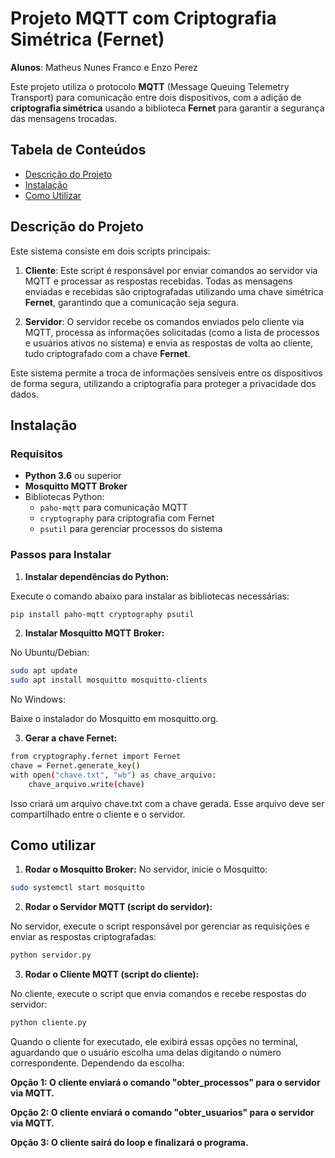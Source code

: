 # Projeto MQTT com Criptografia Simétrica (Fernet)

**Alunos**: Matheus Nunes Franco e Enzo Perez

Este projeto utiliza o protocolo **MQTT** (Message Queuing Telemetry Transport) para comunicação entre dois dispositivos, com a adição de **criptografia simétrica** usando a biblioteca **Fernet** para garantir a segurança das mensagens trocadas.

## Tabela de Conteúdos

- [Descrição do Projeto](#descrição-do-projeto)
- [Instalação](#instalação)
- [Como Utilizar](#como-utilizar)

## Descrição do Projeto

Este sistema consiste em dois scripts principais:

1. **Cliente**: Este script é responsável por enviar comandos ao servidor via MQTT e processar as respostas recebidas. Todas as mensagens enviadas e recebidas são criptografadas utilizando uma chave simétrica **Fernet**, garantindo que a comunicação seja segura.
  
2. **Servidor**: O servidor recebe os comandos enviados pelo cliente via MQTT, processa as informações solicitadas (como a lista de processos e usuários ativos no sistema) e envia as respostas de volta ao cliente, tudo criptografado com a chave **Fernet**.

Este sistema permite a troca de informações sensíveis entre os dispositivos de forma segura, utilizando a criptografia para proteger a privacidade dos dados.

## Instalação

### Requisitos

- **Python 3.6** ou superior
- **Mosquitto MQTT Broker**
- Bibliotecas Python:
  - `paho-mqtt` para comunicação MQTT
  - `cryptography` para criptografia com Fernet
  - `psutil` para gerenciar processos do sistema

### Passos para Instalar

1. **Instalar dependências do Python:**

Execute o comando abaixo para instalar as bibliotecas necessárias:

```bash
pip install paho-mqtt cryptography psutil
```
2. **Instalar Mosquitto MQTT Broker:**

No Ubuntu/Debian:

```bash
sudo apt update
sudo apt install mosquitto mosquitto-clients
```

No Windows:

Baixe o instalador do Mosquitto em mosquitto.org.

3. **Gerar a chave Fernet:**

```bash
from cryptography.fernet import Fernet
chave = Fernet.generate_key()
with open("chave.txt", "wb") as chave_arquivo:
    chave_arquivo.write(chave)
```

Isso criará um arquivo chave.txt com a chave gerada. Esse arquivo deve ser compartilhado entre o cliente e o servidor.

## Como utilizar

1. **Rodar o Mosquitto Broker:**
No servidor, inicie o Mosquitto:

```bash
sudo systemctl start mosquitto
```

2. **Rodar o Servidor MQTT (script do servidor):**

No servidor, execute o script responsável por gerenciar as requisições e enviar as respostas criptografadas:

```bash
python servidor.py
```


3. **Rodar o Cliente MQTT (script do cliente):**

No cliente, execute o script que envia comandos e recebe respostas do servidor:

```bash
python cliente.py
```

Quando o cliente for executado, ele exibirá essas opções no terminal, aguardando que o usuário escolha uma delas digitando o número correspondente. Dependendo da escolha:

**Opção 1: O cliente enviará o comando "obter_processos" para o servidor via MQTT.**

**Opção 2: O cliente enviará o comando "obter_usuarios" para o servidor via MQTT.**
    
**Opção 3: O cliente sairá do loop e finalizará o programa.**